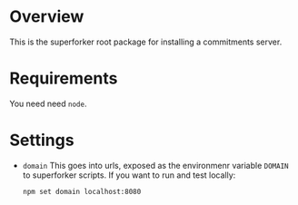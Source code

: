 # Overview #

This is the superforker root package for installing a commitments
server.

# Requirements #
You need need `node`.

# Settings #

* `domain`
    This goes into urls, exposed as the environmenr variable `DOMAIN` to
    superforker scripts.
    If you want to run and test locally:
    ```
    npm set domain localhost:8080
    ```

